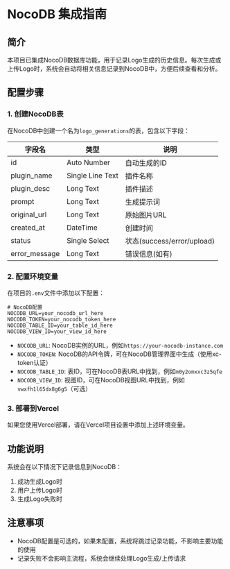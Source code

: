 # NocoDB 集成指南

## 简介

本项目已集成NocoDB数据库功能，用于记录Logo生成的历史信息。每次生成或上传Logo时，系统会自动将相关信息记录到NocoDB中，方便后续查看和分析。

## 配置步骤

### 1. 创建NocoDB表

在NocoDB中创建一个名为`logo_generations`的表，包含以下字段：

| 字段名 | 类型 | 说明 |
|-------|------|------|
| id | Auto Number | 自动生成的ID |
| plugin_name | Single Line Text | 插件名称 |
| plugin_desc | Long Text | 插件描述 |
| prompt | Long Text | 生成提示词 |
| original_url | Long Text | 原始图片URL |
| created_at | DateTime | 创建时间 |
| status | Single Select | 状态(success/error/upload) |
| error_message | Long Text | 错误信息(如有) |

### 2. 配置环境变量

在项目的`.env`文件中添加以下配置：

```
# NocoDB配置
NOCODB_URL=your_nocodb_url_here
NOCODB_TOKEN=your_nocodb_token_here
NOCODB_TABLE_ID=your_table_id_here
NOCODB_VIEW_ID=your_view_id_here
```

- `NOCODB_URL`: NocoDB实例的URL，例如`https://your-nocodb-instance.com`
- `NOCODB_TOKEN`: NocoDB的API令牌，可在NocoDB管理界面中生成（使用xc-token认证）
- `NOCODB_TABLE_ID`: 表ID，可在NocoDB表URL中找到，例如`m0y2omxxc3z5qfe`
- `NOCODB_VIEW_ID`: 视图ID，可在NocoDB视图URL中找到，例如`vwxfh1l65dx8g6g5`（可选）

### 3. 部署到Vercel

如果您使用Vercel部署，请在Vercel项目设置中添加上述环境变量。

## 功能说明

系统会在以下情况下记录信息到NocoDB：

1. 成功生成Logo时
2. 用户上传Logo时
3. 生成Logo失败时

## 注意事项

- NocoDB配置是可选的，如果未配置，系统将跳过记录功能，不影响主要功能的使用
- 记录失败不会影响主流程，系统会继续处理Logo生成/上传请求
